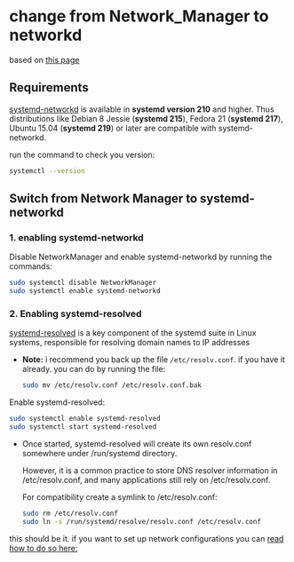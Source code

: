 # change from Network_Manager to networkd

based on [this page](https://www.xmodulo.com/switch-from-networkmanager-to-systemd-networkd.html)

## Requirements

[systemd-networkd](/systemd-networkd.md) is available in **systemd version 210** and higher. Thus distributions like Debian 8 Jessie (**systemd 215**), Fedora 21 (**systemd 217**), Ubuntu 15.04 (**systemd 219**) or later are compatible with systemd-networkd.

run the command to check you version:
```bash
systemctl --version
```

## Switch from Network Manager to systemd-networkd

### **1. enabling systemd-networkd**

Disable NetworkManager and enable systemd-networkd by running the commands:

```Bash
sudo systemctl disable NetworkManager
sudo systemctl enable systemd-networkd
```

### **2. Enabling systemd-resolved**

[systemd-resolved](/systemd-resolved.md) is a key component of the systemd suite in Linux systems, responsible for resolving domain names to IP addresses

- **Note:**  i recommend you back up the file `/etc/resolv.conf`. if you have it already. you can do by running the file:

    ```Bash
    sudo mv /etc/resolv.conf /etc/resolv.conf.bak
    ```

Enable systemd-resolved:

```bash
sudo systemctl enable systemd-resolved
sudo systemctl start systemd-resolved
```

- Once started, systemd-resolved will create its own resolv.conf somewhere under /run/systemd directory. 

    However, it is a common practice to store DNS resolver information in /etc/resolv.conf, and many applications still rely on /etc/resolv.conf. 

    For compatibility create a symlink to /etc/resolv.conf:
    ```Bash
    sudo rm /etc/resolv.conf
    sudo ln -s /run/systemd/resolve/resolv.conf /etc/resolv.conf
    ```


this should be it. if you want to set up network configurations you can [read how to do so here:](/configure-connections-with-networkd.md)